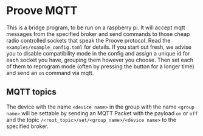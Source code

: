 # Proove MQTT

This is a bridge program, to be run on a raspberry pi. It will 
accept mqtt messages from the specified broker and send 
commands to those cheap radio controlled sockets that speak the 
Proove protocol. Read the `examples/example_config.toml` for details.
If you start out fresh, we advise you to disable compatibility mode in 
the config and assign a unique id for each socket you have, grouping 
them however you choose. Then set each of them to reprogram mode (often 
by pressing the button for a longer time) and send an `on` command via mqtt.

## MQTT topics

The device with the name `<device name>` in the group with the name `<group name>` 
will be settable by sending an MQTT Packet with the payload `on` or `off` and 
the topic `/<root_topic>/set/<group name>/<device name>` to the specified 
broker.